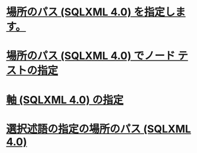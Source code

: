 # [場所のパス (SQLXML 4.0) を指定します。](specifying-a-location-path-sqlxml-4-0.md)
# [場所のパス (SQLXML 4.0) でノード テストの指定](specifying-a-node-test-in-the-location-path-sqlxml-4-0.md)
# [軸 (SQLXML 4.0) の指定](specifying-an-axis-sqlxml-4-0.md)
# [選択述語の指定の場所のパス (SQLXML 4.0)](specifying-selection-predicates-in-the-location-path-sqlxml-4-0.md)
